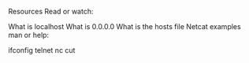 Resources
Read or watch:

What is localhost
What is 0.0.0.0
What is the hosts file
Netcat examples
man or help:

ifconfig
telnet
nc
cut

